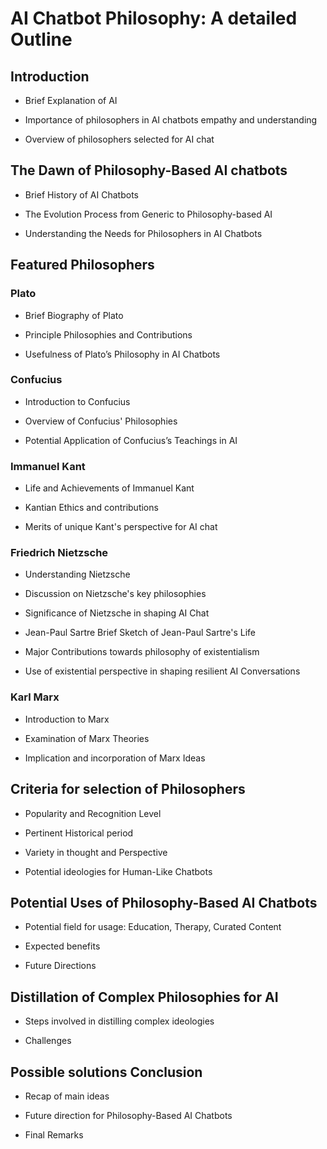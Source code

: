 # AI Chatbot Philosophy: A detailed Outline 

## Introduction

- Brief Explanation of AI

- Importance of philosophers in AI chatbots empathy and understanding

- Overview of philosophers selected for AI chat 

## The Dawn of Philosophy-Based AI chatbots 

- Brief History of AI Chatbots

- The Evolution Process from Generic to Philosophy-based AI 

- Understanding the Needs for Philosophers in AI Chatbots 

## Featured Philosophers

### Plato

- Brief Biography of Plato

- Principle Philosophies and Contributions

- Usefulness of Plato’s Philosophy in AI Chatbots 

### Confucius

- Introduction to Confucius

- Overview of Confucius' Philosophies

- Potential Application of Confucius’s Teachings in AI

### Immanuel Kant

- Life and Achievements of Immanuel Kant

- Kantian Ethics and contributions 

- Merits of unique Kant's perspective for AI chat 

### Friedrich Nietzsche

- Understanding Nietzsche 

- Discussion on Nietzsche's key philosophies

- Significance of Nietzsche in shaping AI Chat 

- Jean-Paul Sartre Brief Sketch of Jean-Paul Sartre's Life

- Major Contributions towards philosophy of existentialism

- Use of existential perspective in shaping resilient AI Conversations

### Karl Marx

- Introduction to Marx

- Examination of Marx Theories

- Implication and incorporation of Marx Ideas 

## Criteria for selection of Philosophers

- Popularity and Recognition Level

- Pertinent Historical period

- Variety in thought and Perspective 

- Potential ideologies for Human-Like Chatbots

## Potential Uses of Philosophy-Based AI Chatbots 

- Potential field for usage: Education, Therapy, Curated Content

- Expected benefits

- Future Directions

## Distillation of Complex Philosophies for AI

- Steps involved in distilling complex ideologies 

- Challenges

## Possible solutions Conclusion

- Recap of main ideas

- Future direction for Philosophy-Based AI Chatbots 

- Final Remarks

